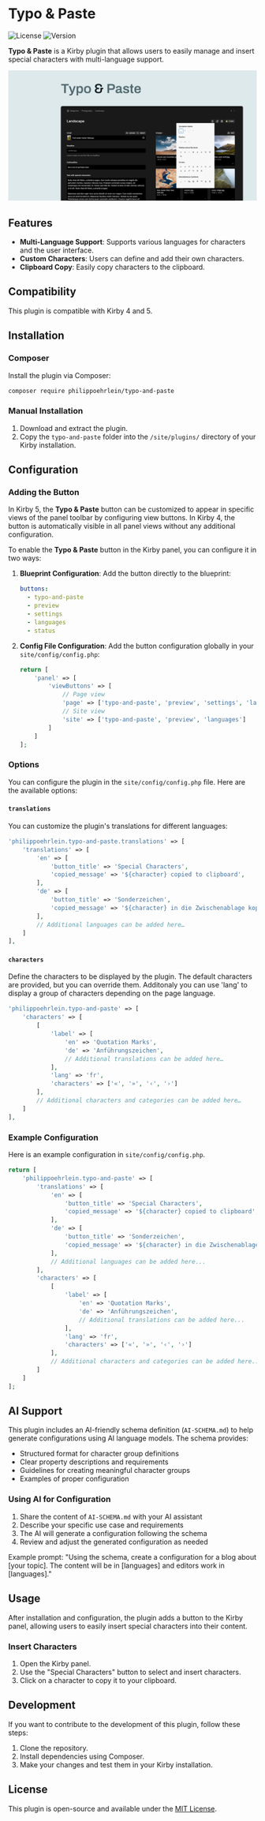 
# Typo & Paste

![License](https://img.shields.io/badge/license-MIT-green)
![Version](https://img.shields.io/badge/version-1.1.0-blue)

**Typo & Paste** is a Kirby plugin that allows users to easily manage and insert special characters with multi-language support.

![Cover Typo & Paste](typo-and-paste-cover.png)

## Features

- **Multi-Language Support**: Supports various languages for characters and the user interface.
- **Custom Characters**: Users can define and add their own characters.
- **Clipboard Copy**: Easily copy characters to the clipboard.

## Compatibility

This plugin is compatible with Kirby 4 and 5.

## Installation

### Composer

Install the plugin via Composer:

```bash
composer require philippoehrlein/typo-and-paste
```

### Manual Installation

1. Download and extract the plugin.
2. Copy the `typo-and-paste` folder into the `/site/plugins/` directory of your Kirby installation.

## Configuration

### Adding the Button

In Kirby 5, the **Typo & Paste** button can be customized to appear in specific views of the panel toolbar by configuring view buttons. In Kirby 4, the button is automatically visible in all panel views without any additional configuration.

To enable the **Typo & Paste** button in the Kirby panel, you can configure it in two ways:

1. **Blueprint Configuration**: Add the button directly to the blueprint:

   ```yaml
   buttons:
     - typo-and-paste
     - preview
     - settings
     - languages
     - status
   ```

2. **Config File Configuration**: Add the button configuration globally in your `site/config/config.php`:

   ```php
   return [
       'panel' => [
           'viewButtons' => [
               // Page view
               'page' => ['typo-and-paste', 'preview', 'settings', 'languages', 'status'],
               // Site view
               'site' => ['typo-and-paste', 'preview', 'languages']
           ]
       ]
   ];
   ```

### Options

You can configure the plugin in the `site/config/config.php` file. Here are the available options:

#### `translations`

You can customize the plugin's translations for different languages:

```php
'philippoehrlein.typo-and-paste.translations' => [
    'translations' => [
        'en' => [
            'button_title' => 'Special Characters',
            'copied_message' => '${character} copied to clipboard',
        ],
        'de' => [
            'button_title' => 'Sonderzeichen',
            'copied_message' => '${character} in die Zwischenablage kopiert',
        ],
        // Additional languages can be added here…
    ]
],
```

#### `characters`

Define the characters to be displayed by the plugin. The default characters are provided, but you can override them.
Additonaly you can use 'lang' to display a group of characters depending on the page language.


```php
'philippoehrlein.typo-and-paste' => [
    'characters' => [
        [
            'label' => [
                'en' => 'Quotation Marks',
                'de' => 'Anführungszeichen',
                // Additional translations can be added here…
            ],
            'lang' => 'fr',
            'characters' => ['«', '»', '‹', '›']
        ],
        // Additional characters and categories can be added here…
    ]
],
```

### Example Configuration

Here is an example configuration in `site/config/config.php`.

```php
return [
    'philippoehrlein.typo-and-paste' => [
        'translations' => [
            'en' => [
                'button_title' => 'Special Characters',
                'copied_message' => '${character} copied to clipboard',
            ],
            'de' => [
                'button_title' => 'Sonderzeichen',
                'copied_message' => '${character} in die Zwischenablage kopiert',
            ],
            // Additional languages can be added here...
        ],
        'characters' => [
            [
                'label' => [
                    'en' => 'Quotation Marks',
                    'de' => 'Anführungszeichen',
                    // Additional translations can be added here...
                ],
                'lang' => 'fr',
                'characters' => ['«', '»', '‹', '›']
            ],
            // Additional characters and categories can be added here...
        ]
    ]
];
```

## AI Support

This plugin includes an AI-friendly schema definition (`AI-SCHEMA.md`) to help generate configurations using AI language models. The schema provides:

- Structured format for character group definitions
- Clear property descriptions and requirements
- Guidelines for creating meaningful character groups
- Examples of proper configuration

### Using AI for Configuration

1. Share the content of `AI-SCHEMA.md` with your AI assistant
2. Describe your specific use case and requirements
3. The AI will generate a configuration following the schema
4. Review and adjust the generated configuration as needed

Example prompt:
"Using the schema, create a configuration for a blog about [your topic]. The content will be in [languages] and editors work in [languages]."

## Usage

After installation and configuration, the plugin adds a button to the Kirby panel, allowing users to easily insert special characters into their content.

### Insert Characters

1. Open the Kirby panel.
2. Use the "Special Characters" button to select and insert characters.
3. Click on a character to copy it to your clipboard.

## Development

If you want to contribute to the development of this plugin, follow these steps:

1. Clone the repository.
2. Install dependencies using Composer.
3. Make your changes and test them in your Kirby installation.

## License

This plugin is open-source and available under the [MIT License](LICENSE.md).
